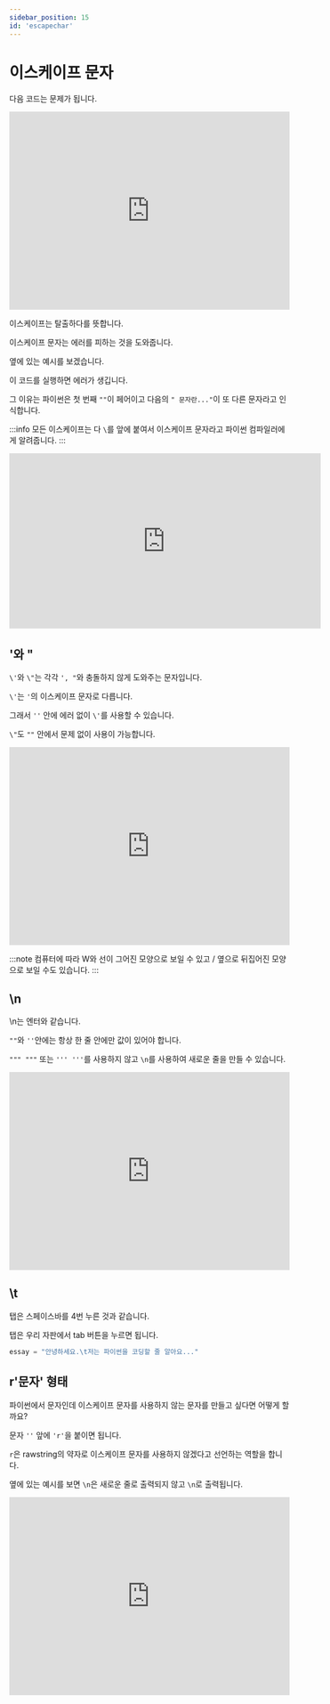 ```yaml
---
sidebar_position: 15
id: 'escapechar'
---
```


# 이스케이프 문자

다음 코드는 문제가 됩니다.

<iframe src="https://trinket.io/embed/python/cb2f50d77b" width="100%" height="356" frameborder="0" marginwidth="0" marginheight="0" allowfullscreen></iframe>

이스케이프는 탈출하다를 뜻합니다.

이스케이프 문자는 에러를 피하는 것을 도와줍니다.

옆에 있는 예시를 보겠습니다.

이 코드를 실행하면 에러가 생깁니다.

그 이유는 파이썬은 첫 번째 `""`이 페어이고 다음의 `" 문자란..."`이 또 다른 문자라고 인식합니다.

:::info
모든 이스케이프는 다 `\`를 앞에 붙여서 이스케이프 문자라고 파이썬 컴파일러에게 알려줍니다.
:::

<iframe width="560" height="315" src="https://www.youtube.com/embed/X3D4VTMiLL4" title="YouTube video player" frameborder="0" allow="accelerometer; autoplay; clipboard-write; encrypted-media; gyroscope; picture-in-picture" allowfullscreen></iframe>

## \'와 \"

`\'`와 `\"`는 각각 `', "`와 충돌하지 않게 도와주는 문자입니다.

`\'`는 `'`의 이스케이프 문자로 다릅니다.

그래서 `''` 안에 에러 없이 `\'`를 사용할 수 있습니다.

`\"`도 `""` 안에서 문제 없이 사용이 가능합니다.

<iframe src="https://trinket.io/embed/python/5d4e5680b4" width="100%" height="356" frameborder="0" marginwidth="0" marginheight="0" allowfullscreen></iframe>

:::note
컴퓨터에 따라 W와 선이 그어진 모양으로 보일 수 있고 / 옆으로 뒤집어진 모양으로 보일 수도 있습니다.
:::

## \n

\n는 엔터와 같습니다.

`""`와 `''`안에는 항상 한 줄 안에만 값이 있어야 합니다.

`""" """` 또는 `''' '''`를 사용하지 않고 `\n`를 사용하여 새로운 줄을 만들 수 있습니다.

<iframe src="https://trinket.io/embed/python/c420acd5f8" width="100%" height="356" frameborder="0" marginwidth="0" marginheight="0" allowfullscreen></iframe>

## \t

탭은 스페이스바를 4번 누른 것과 같습니다.

탭은 우리 자판에서 tab 버튼을 누르면 됩니다.

```py
essay = "안녕하세요.\t저는 파이썬을 코딩할 줄 알아요..."
```

## r'문자' 형태

파이썬에서 문자인데 이스케이프 문자를 사용하지 않는 문자를 만들고 싶다면 어떻게 할까요?

문자 `''` 앞에 `'r'`을 붙이면 됩니다.

`r`은 rawstring의 약자로 이스케이프 문자를 사용하지 않겠다고 선언하는 역할을 합니다.

옆에 있는 예시를 보면 `\n`은 새로운 줄로 출력되지 않고 `\n`로 출력됩니다.

<iframe src="https://trinket.io/embed/python/6dc36d8ca4" width="100%" height="356" frameborder="0" marginwidth="0" marginheight="0" allowfullscreen></iframe>
